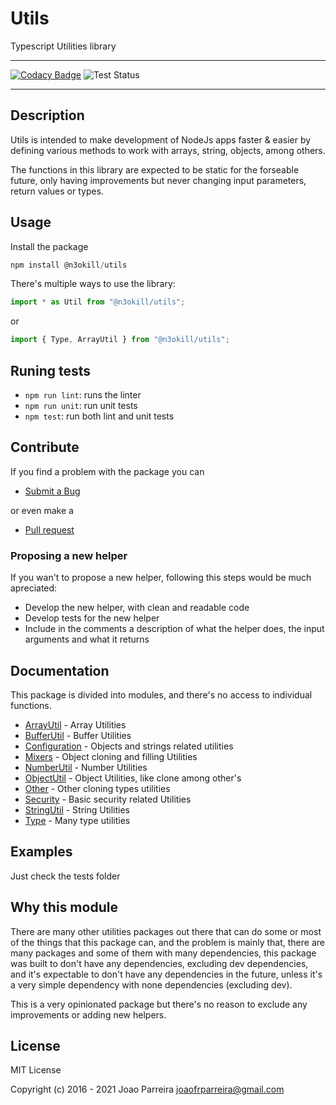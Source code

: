 # Utils

Typescript Utilities library

---

[![Codacy Badge](https://app.codacy.com/project/badge/Grade/3651240eb02346f3ba660c225498ce20)](https://www.codacy.com/gh/n3okill/utils/dashboard?utm_source=github.com&utm_medium=referral&utm_content=n3okill/utils&utm_campaign=Badge_Grade) ![Test Status](https://github.com/n3okill/utils/actions/workflows/test.yml/badge.svg)

---

## Description

Utils is intended to make development of NodeJs apps faster & easier by defining various methods to work with arrays, string, objects, among others.

The functions in this library are expected to be static for the forseable future, only having improvements but never changing input parameters, return values or types.

## Usage

Install the package

```js
npm install @n3okill/utils
```

There's multiple ways to use the library:

```js
import * as Util from "@n3okill/utils";
```

or

```js
import { Type, ArrayUtil } from "@n3okill/utils";
```

## Runing tests

-   `npm run lint`: runs the linter
-   `npm run unit`: run unit tests
-   `npm test`: run both lint and unit tests

## Contribute

If you find a problem with the package you can

-   [Submit a Bug](https://github.com/n3okill/utils/issues)

or even make a

-   [Pull request](https://github.com/n3okill/utils/pulls)

### Proposing a new helper

If you wan't to propose a new helper, following this steps would be much apreciated:

-   Develop the new helper, with clean and readable code
-   Develop tests for the new helper
-   Include in the comments a description of what the helper does, the input arguments and what it returns

## Documentation

This package is divided into modules, and there's no access to individual functions.

-   [ArrayUtil](docs/modules/ArrayUtil.md) - Array Utilities
-   [BufferUtil](docs/modules/BufferUtil.md) - Buffer Utilities
-   [Configuration](docs/modules/Configuration.md) - Objects and strings related utilities
-   [Mixers](docs/modules/Mixers.md) - Object cloning and filling Utilities
-   [NumberUtil](docs/modules/NumberUtil.md) - Number Utilities
-   [ObjectUtil](docs/modules/ObjectUtil.md) - Object Utilities, like clone among other's
-   [Other](docs/modules/Other.md) - Other cloning types utilities
-   [Security](docs/modules/Security.md) - Basic security related Utilities
-   [StringUtil](docs/modules/StringUtil.md) - String Utilities
-   [Type](docs/modules/Type.md) - Many type utilities

## Examples

Just check the tests folder

## Why this module

There are many other utilities packages out there that can do some or most of the things that this package can, and the problem is mainly that, there are many packages and some of them with many dependencies, this package was built to don't have any dependencies, excluding dev dependencies, and it's expectable to don't have any dependencies in the future, unless it's a very simple dependency with none dependencies (excluding dev).

This is a very opinionated package but there's no reason to exclude any improvements or adding new helpers.

## License

MIT License

Copyright (c) 2016 - 2021 Joao Parreira [joaofrparreira@gmail.com](mailto:joaofrparreira@gmail.com)
